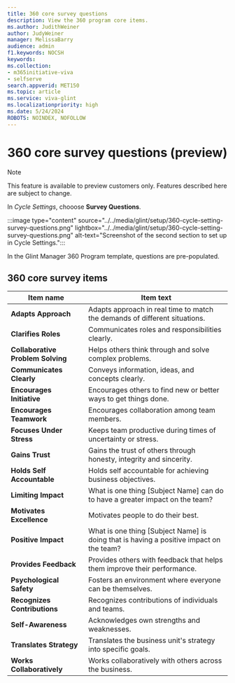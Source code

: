 ```yaml
---
title: 360 core survey questions
description: View the 360 program core items.
ms.author: JudithWeiner
author: JudyWeiner
manager: MelissaBarry
audience: admin
f1.keywords: NOCSH
keywords: 
ms.collection:  
- m365initiative-viva
- selfserve 
search.appverid: MET150 
ms.topic: article
ms.service: viva-glint
ms.localizationpriority: high
ms.date: 5/24/2024
ROBOTS: NOINDEX, NOFOLLOW
---
```


# 360 core survey questions (preview)

> [!NOTE]
> This feature is available to preview customers only. Features described here are subject to change.

In *Cycle Settings*, chooose **Survey Questions**.

:::image type="content" source="../../media/glint/setup/360-cycle-setting-survey-questions.png" lightbox="../../media/glint/setup/360-cycle-setting-survey-questions.png" alt-text="Screenshot of the second section to set up in Cycle Settings.":::

In the Glint Manager 360 Program template, questions are pre-populated. 

## 360 core survey items

|Item name|Item text|
|-----------|--------|
|**Adapts Approach**|	Adapts approach in real time to match the demands of different situations.|
|**Clarifies Roles**|	Communicates roles and responsibilities clearly.|
|**Collaborative Problem Solving**	|Helps others think through and solve complex problems.|
|**Communicates Clearly**|	Conveys information, ideas, and concepts clearly.|
|**Encourages Initiative**|	Encourages others to find new or better ways to get things done.|
|**Encourages Teamwork**|	Encourages collaboration among team members.|
|**Focuses Under Stress**|	Keeps team productive during times of uncertainty or stress.|
|**Gains Trust**|	Gains the trust of others through honesty, integrity and sincerity.|
|**Holds Self Accountable**|	Holds self accountable for achieving business objectives.|
|**Limiting Impact**|	What is one thing [Subject Name] can do to have a greater impact on the team?|
|**Motivates Excellence**|	Motivates people to do their best.|
|**Positive Impact**|	What is one thing [Subject Name] is doing that is having a positive impact on the team?|
|**Provides Feedback**|	Provides others with feedback that helps them improve their performance.|
|**Psychological Safety**|	Fosters an environment where everyone can be themselves.|
|**Recognizes Contributions**|	Recognizes contributions of individuals and teams.|
|**Self-Awareness**|	Acknowledges own strengths and weaknesses.|
|**Translates Strategy**|	Translates the business unit's strategy into specific goals.|
|**Works Collaboratively**|	Works collaboratively with others across the business.|






